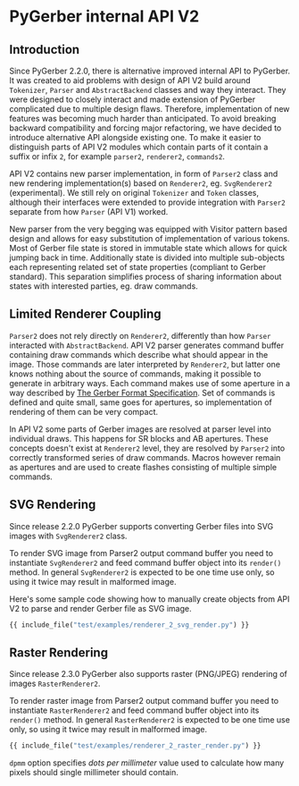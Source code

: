 # PyGerber internal API V2

## Introduction

Since PyGerber 2.2.0, there is alternative improved internal API to PyGerber. It was
created to aid problems with design of API V2 build around `Tokenizer`, `Parser` and
`AbstractBackend` classes and way they interact. They were designed to closely interact
and made extension of PyGerber complicated due to multiple design flaws. Therefore,
implementation of new features was becoming much harder than anticipated. To avoid
breaking backward compatibility and forcing major refactoring, we have decided to
introduce alternative API alongside existing one. To make it easier to distinguish parts
of API V2 modules which contain parts of it contain a suffix or infix `2`, for example
`parser2`, `renderer2`, `commands2`.

API V2 contains new parser implementation, in form of `Parser2` class and new rendering
implementation(s) based on `Renderer2`, eg. `SvgRenderer2` (experimental). We still rely
on original `Tokenizer` and `Token` classes, although their interfaces were extended to
provide integration with `Parser2` separate from how `Parser` (API V1) worked.

New parser from the very begging was equipped with Visitor pattern based design and
allows for easy substitution of implementation of various tokens. Most of Gerber file
state is stored in immutable state which allows for quick jumping back in time.
Additionally state is divided into multiple sub-objects each representing related set of
state properties (compliant to Gerber standard). This separation simplifies process of
sharing information about states with interested parties, eg. draw commands.

## Limited Renderer Coupling

`Parser2` does not rely directly on `Renderer2`, differently than how `Parser`
interacted with `AbstractBackend`. API V2 parser generates command buffer containing
draw commands which describe what should appear in the image. Those commands are later
interpreted by `Renderer2`, but latter one knows nothing about the source of commands,
making it possible to generate in arbitrary ways. Each command makes use of some
aperture in a way described by
[The Gerber Format Specification](https://www.ucamco.com/files/downloads/file_en/456/gerber-layer-format-specification-revision-2023-08_en.pdf).
Set of commands is defined and quite small, same goes for apertures, so implementation
of rendering of them can be very compact.

In API V2 some parts of Gerber images are resolved at parser level into individual
draws. This happens for SR blocks and AB apertures. These concepts doesn't exist at
`Renderer2` level, they are resolved by `Parser2` into correctly transformed series of
draw commands. Macros however remain as apertures and are used to create flashes
consisting of multiple simple commands.

## SVG Rendering

Since release 2.2.0 PyGerber supports converting Gerber files into SVG images with
`SvgRenderer2` class.

To render SVG image from Parser2 output command buffer you need to instantiate
`SvgRenderer2` and feed command buffer object into its `render()` method. In general
`SvgRenderer2` is expected to be one time use only, so using it twice may result in
malformed image.

Here's some sample code showing how to manually create objects from API V2 to parse and
render Gerber file as SVG image.

```python
{{ include_file("test/examples/renderer_2_svg_render.py") }}
```

## Raster Rendering

Since release 2.3.0 PyGerber also supports raster (PNG/JPEG) rendering of images
`RasterRenderer2`.

To render raster image from Parser2 output command buffer you need to instantiate
`RasterRenderer2` and feed command buffer object into its `render()` method. In general
`RasterRenderer2` is expected to be one time use only, so using it twice may result in
malformed image.

```python
{{ include_file("test/examples/renderer_2_raster_render.py") }}
```

`dpmm` option specifies _dots per millimeter_ value used to calculate how many pixels
should single millimeter should contain.
